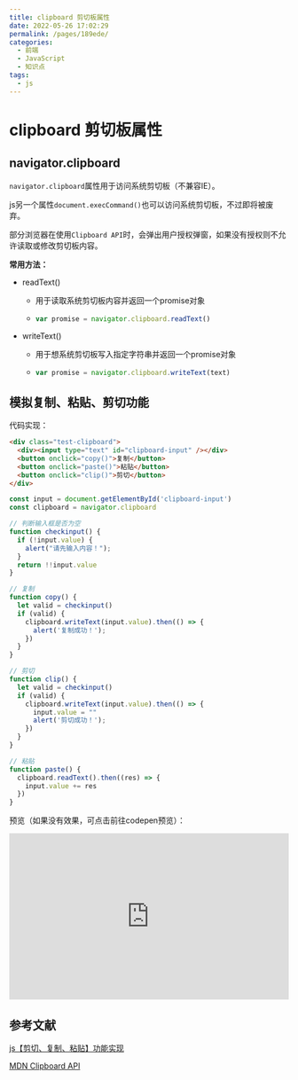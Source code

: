 ```yaml
---
title: clipboard 剪切板属性
date: 2022-05-26 17:02:29
permalink: /pages/189ede/
categories:
  - 前端
  - JavaScript
  - 知识点
tags:
  - js
---
```

# clipboard 剪切板属性
## navigator.clipboard

`navigator.clipboard`属性用于访问系统剪切板（不兼容IE）。

js另一个属性`document.execCommand()`也可以访问系统剪切板，不过即将被废弃。

部分浏览器在使用`Clipboard API`时，会弹出用户授权弹窗，如果没有授权则不允许读取或修改剪切板内容。

<!-- more -->

**常用方法：**

* readText()

  * 用于读取系统剪切板内容并返回一个promise对象

  * ```js
    var promise = navigator.clipboard.readText()
    ```

* writeText()

  * 用于想系统剪切板写入指定字符串并返回一个promise对象

  * ```js
    var promise = navigator.clipboard.writeText(text)
    ```

## 模拟复制、粘贴、剪切功能
代码实现：
```html
<div class="test-clipboard">
  <div><input type="text" id="clipboard-input" /></div>
  <button onclick="copy()">复制</button>
  <button onclick="paste()">粘贴</button>
  <button onclick="clip()">剪切</button>
</div>
```

```js
const input = document.getElementById('clipboard-input')
const clipboard = navigator.clipboard

// 判断输入框是否为空
function checkinput() {
  if (!input.value) {
    alert("请先输入内容！");
  }
  return !!input.value
}

// 复制
function copy() {
  let valid = checkinput()
  if (valid) {
    clipboard.writeText(input.value).then(() => {
      alert('复制成功！');
    })
  }
}

// 剪切
function clip() {
  let valid = checkinput()
  if (valid) {
    clipboard.writeText(input.value).then(() => {
      input.value = ""
      alert('剪切成功！');
    })
  }
}

// 粘贴
function paste() {
  clipboard.readText().then((res) => {
    input.value += res
  })
}
```
预览（如果没有效果，可点击前往codepen预览）：
<iframe height="300" style="width: 100%;" scrolling="no" title="Untitled" src="https://codepen.io/ctrlwin/embed/ZErvXpY?default-tab=html%2Cresult" frameborder="no" loading="lazy" allowtransparency="true" allowfullscreen="true">
  See the Pen <a href="https://codepen.io/ctrlwin/pen/ZErvXpY">
  Untitled</a> by ctrlwin (<a href="https://codepen.io/ctrlwin">@ctrlwin</a>)
  on <a href="https://codepen.io">CodePen</a>.
</iframe>

## 参考文献

[js【剪切、复制、粘贴】功能实现](https://blog.csdn.net/huangpb123/article/details/123617309)

[MDN Clipboard API](https://developer.mozilla.org/zh-CN/docs/Web/API/Clipboard#%E6%96%B9%E6%B3%95)